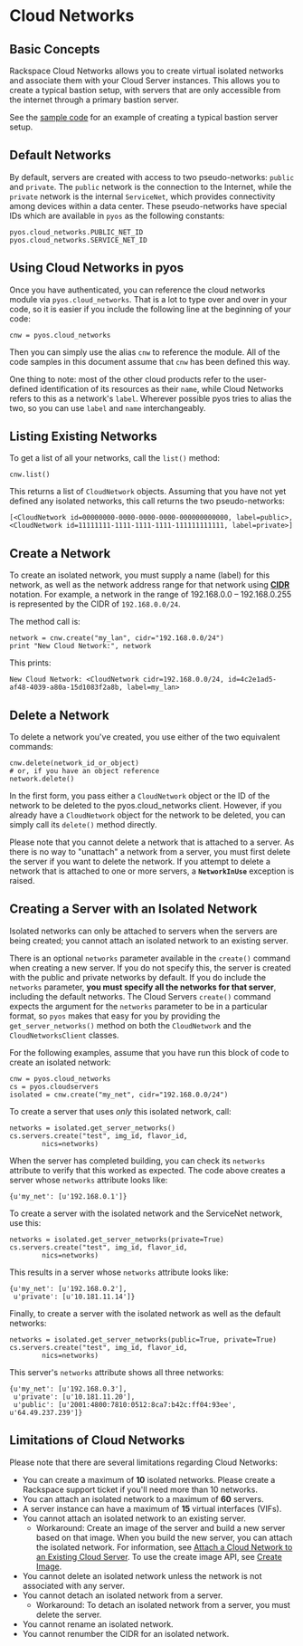 # Cloud Networks

## Basic Concepts
Rackspace Cloud Networks allows you to create virtual isolated networks and associate them with your Cloud Server instances. This allows you to create a typical bastion setup, with servers that are only accessible from the internet through a primary bastion server.

See the [sample code](https://github.com/rackspace/pyos/tree/master/samples/cloud_networks) for an example of creating a typical bastion server setup.


## Default Networks
By default, servers are created with access to two pseudo-networks: `public` and `private`. The `public` network is the connection to the Internet, while the `private` network is the internal `ServiceNet`, which provides connectivity among devices within a data center. These pseudo-networks have special IDs which are available in `pyos` as the following constants:

    pyos.cloud_networks.PUBLIC_NET_ID
    pyos.cloud_networks.SERVICE_NET_ID


## Using Cloud Networks in pyos
Once you have authenticated, you can reference the cloud networks module via `pyos.cloud_networks`. That is a lot to type over and over in your code, so it is easier if you include the following line at the beginning of your code:

    cnw = pyos.cloud_networks

Then you can simply use the alias `cnw` to reference the module. All of the code samples in this document assume that `cnw` has been defined this way.

One thing to note: most of the other cloud products refer to the user-defined identification of its resources as their `name`, while Cloud Networks refers to this as a network's `label`. Wherever possible pyos tries to alias the two, so you can use `label` and `name` interchangeably.


## Listing Existing Networks
To get a list of all your networks, call the `list()` method:

    cnw.list()

This returns a list of `CloudNetwork` objects. Assuming that you have not yet defined any isolated networks, this call returns the two pseudo-networks:

    [<CloudNetwork id=00000000-0000-0000-0000-000000000000, label=public>,
    <CloudNetwork id=11111111-1111-1111-1111-111111111111, label=private>]


## Create a Network
To create an isolated network, you must supply a name (label) for this network, as well as the network address range for that network using [**CIDR**](http://en.wikipedia.org/wiki/CIDR_notation) notation. For example, a network in the range of 192.168.0.0 – 192.168.0.255 is represented by the CIDR of `192.168.0.0/24`. 

The method call is:

    network = cnw.create("my_lan", cidr="192.168.0.0/24")
    print "New Cloud Network:", network

This prints:

    New Cloud Network: <CloudNetwork cidr=192.168.0.0/24, id=4c2e1ad5-af48-4039-a80a-15d1083f2a8b, label=my_lan>


## Delete a Network
To delete a network you've created, you use either of the two equivalent commands:

    cnw.delete(network_id_or_object)
    # or, if you have an object reference
    network.delete()

In the first form, you pass either a `CloudNetwork` object or the ID of the network to be deleted to the pyos.cloud_networks client. However, if you already have a `CloudNetwork` object for the network to be deleted, you can simply call its `delete()` method directly.

Please note that you cannot delete a network that is attached to a server. As there is no way to "unattach" a network from a server, you must first delete the server if you want to delete the network. If you attempt to delete a network that is attached to one or more servers, a **`NetworkInUse`** exception is raised.


## Creating a Server with an Isolated Network
Isolated networks can only be attached to servers when the servers are being created; you cannot attach an isolated network to an existing server.

There is an optional `networks` parameter available in the `create()` command when creating a new server. If you do not specify this, the server is created with the public and private networks by default. If you do include the `networks` parameter, **you must specify all the networks for that server**, including the default networks. The Cloud Servers `create()` command expects the argument for the `networks` parameter to be in a particular format, so `pyos` makes that easy for you by providing the `get_server_networks()` method on both the `CloudNetwork` and the `CloudNetworksClient` classes.

For the following examples, assume that you have run this block of code to create an isolated network:

    cnw = pyos.cloud_networks
    cs = pyos.cloudservers
    isolated = cnw.create("my_net", cidr="192.168.0.0/24")

To create a server that uses *only* this isolated network, call:

    networks = isolated.get_server_networks()
    cs.servers.create("test", img_id, flavor_id,
            nics=networks)

When the server has completed building, you can check its `networks` attribute to verify that this worked as expected. The code above creates a server whose `networks` attribute looks like:

    {u'my_net': [u'192.168.0.1']}

To create a server with the isolated network and the ServiceNet network, use this:

    networks = isolated.get_server_networks(private=True)
    cs.servers.create("test", img_id, flavor_id,
            nics=networks)

This results in a server whose `networks` attribute looks like:

    {u'my_net': [u'192.168.0.2'],
     u'private': [u'10.181.11.14']}

Finally, to create a server with the isolated network as well as the default networks:

    networks = isolated.get_server_networks(public=True, private=True)
    cs.servers.create("test", img_id, flavor_id,
            nics=networks)

This server's `networks` attribute shows all three networks:

    {u'my_net': [u'192.168.0.3'],
     u'private': [u'10.181.11.20'],
     u'public': [u'2001:4800:7810:0512:8ca7:b42c:ff04:93ee', u'64.49.237.239']}


## Limitations of Cloud Networks
Please note that there are several limitations regarding Cloud Networks:

* You can create a maximum of **10** isolated networks. Please create a Rackspace support ticket if you'll need more than 10 networks.
* You can attach an isolated network to a maximum of **60** servers.
* A server instance can have a maximum of **15** virtual interfaces (VIFs).
* You cannot attach an isolated network to an existing server.
    * Workaround: Create an image of the server and build a new server based on that image. When you build the new server, you can attach the isolated network. For information, see [Attach a Cloud Network to an Existing Cloud Server](http://www.rackspace.com/knowledge_center/article/attach-a-cloud-network-to-an-existing-cloud-server). To use the create image API, see [Create Image](http://docs.rackspace.com/servers/api/v2/cs-devguide/content/Create_Image-d1e4655.html).
* You cannot delete an isolated network unless the network is not associated with any server.
* You cannot detach an isolated network from a server.
    * Workaround: To detach an isolated network from a server, you must delete the server.
* You cannot rename an isolated network.
* You cannot renumber the CIDR for an isolated network.

